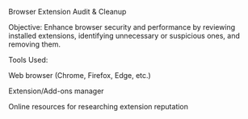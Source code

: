 Browser Extension Audit & Cleanup

Objective:
Enhance browser security and performance by reviewing installed extensions, identifying unnecessary or suspicious ones, and removing them.

Tools Used:

Web browser (Chrome, Firefox, Edge, etc.)

Extension/Add-ons manager

Online resources for researching extension reputation
